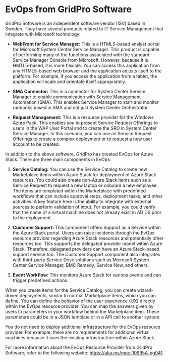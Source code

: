 # EvOps from GridPro Software

GridPro Software is an independent software vendor (ISV) based in Sweden. They have several products related to IT Service Management that integrate with Microsoft technology:

- **WebFront for Service Manager:** This is a HTML5-based analyst portal for Microsoft System Center Service Manager. This product is capable of performing many of the functions associated with the standard Service Manager Console from Microsoft. However, because it is HMTL5-based, it is more flexible. You can access this application from any HTML5-based web browser and the application adjusts itself to the platform. For example, if you access the application from a tablet, the application will scale and orientate itself appropriately.

- **SMA Connector:** This is a connector for System Center Service Manager to enable communication with Service Management  Automation (SMA). This enables Service Manager to start and monitor runbooks based in SMA and not just System Center Orchestrator.

- **Request Management:** This is a resource provider for the Windows Azure Pack. This enables you to present Service Request Offerings to users in the WAP User Portal and to create the SRO in System Center Service Manager. In this scenario, you can use an Service Request Offerings to create a complex deployment or to request a new user account to be created.

In addition to the above software, GridPro has created EvOps for Azure Stack. There are three main components in EvOps:

1. **Service Catalog:** You can use the Service Catalog to create new Marketplace items within Azure Stack for deployment of Azure Stack resources. You could also create non-Azure Stack items such as a Service Request to request a new laptop or onboard a new employee. The items are templated within the Marketplace with predefined workflows that can include approval steps, deployment tasks, and other activities. A key feature here is the ability to integrate with external sources to perform validation of input. For example, you could verify that the name of a virtual machine does not already exist in AD DS prior to the deployment.

2. **Customer Support:** This component offers Support as a Service within the Azure Stack portal. Users can raise incidents through the EvOps resource provider regarding Azure Stack resources and potentially other resources too. This supports the delegated provider model within Azure Stack. Therefore, delegated providers can have an Azure Stack-based support service too. The Customer Support component also integrates with third-party Service Desk solutions such as Microsoft System Center Service Manager, BMC Remedy, Service Now, and others.

3. **Event Workflow:** This monitors Azure Stack for various events and can trigger predefined actions.

When you create items for the Service Catalog, you can create wizard-driven deployments, similar to normal Marketplace items, which you can define. You can define the behavior of the user experience (UX) directly within the EvOps resource provider. You can map the answers given by users to parameters in your workflow behind the Marketplace item. These parameters could be in a JSON template or in a API call to another system.

You do not need to deploy additional infrastructure for the EvOps resource provider. For example, there are no requirements for additional virtual machines because it uses the existing infrastructure within Azure Stack.

For more information about the EvOps Resource Provider from GridPro Software, refer to the following website: <https://aka.ms/moc-10995A-pg041>.